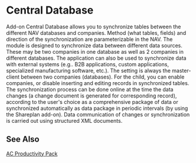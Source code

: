 ﻿---
Title: "Central Database"
Author: AutoCont
Date: 07/31/2018
Product: dynamics-nav-2018
Contentlocale: en
---

# <a name = "ac-pp-central-database.md" > </a> Central Database

Add-on Central Database allows you to synchronize tables between the different NAV databases and companies. Method (what tables, fields) and  direction of the synchronization are parameterizable in the NAV. The module is designed to synchronize data between different data sources. These may be two companies in one database as well as 2 companies in different databases. The application can also be used to synchronize data with external systems (e.g.. B2B applications, custom applications, specialized manufacturing software, etc.). 
The setting is always the master-client between two companies (databases). For the child, you can enable companies, or disable inserting and editing records in synchronized tables. The synchronization process can be done online at the time the data changes (a change document is generated for corresponding record), according to the user's choice as a comprehensive package of data or synchronized automatically as data package in periodic intervals (by using the Shareplan add-on). Data communication of changes or synchronization is carried out using structured XML documents.

## <a name = "see-also" > </a>See Also  
[AC Productivity Pack](ac-pp-productivity-pack.md)  
